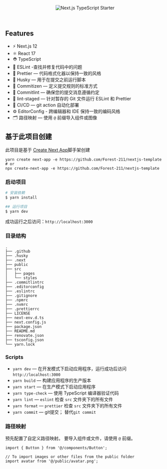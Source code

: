<p align="center">
  <img src="https://user-images.githubusercontent.com/26466516/141659551-d7ba5630-7200-46fe-863b-87818dae970a.png" alt="Next.js TypeScript Starter">
</p>

<br />

## Features

- ⚡️ Next.js 12
- ⚛️ React 17
- ⛑ TypeScript
- 📏 ESLint -查找并修复代码中的问题
- 💖 Prettier — 代码格式化器以保持一致的风格
- 🐶 Husky — 用于在提交之前运行脚本
- 📄 Commitizen — 定义提交规则的标准方式
- 🚓 Commitlint — 确保您的提交消息遵循约定
- 🚫 lint-staged — 针对暂存的 Git 文件运行 ESLint 和 Prettier
- 👷 CI/CD — git action 自动化部署
- ⚙️ EditorConfig - 跨编辑器和 IDE 保持一致的编码风格
- 🗂 路径映射 — 使用 `@` 前缀导入组件或图像

## 基于此项目创建
此项目是基于 [Create Next App](https://nextjs.org/docs/api-reference/create-next-app)脚手架创建
```
yarn create next-app -e https://github.com/Forest-211/nextjs-template
# or
npx create-next-app -e https://github.com/Forest-211/nextjs-template
```

### 启动项目

```bash
# 安装依赖
$ yarn install

## 运行项目
$ yarn dev
```
成功运行之后访问：`http://localhost:3000`

### 目录结构

```tree
.
├── .github
├── .husky
├── .next
├── public
├── src
│   ├── pages
│   └── styles
├── .commitlintrc
├── .editorconfig
├── .eslintrc
├── .gitignore
├── .npmrc
├── .nvmrc
├── .prettierrc
├── LICENSE
├── next-env.d.ts
├── next.config.js
├── package.json
├── README.md
├── renovate.json
├── tsconfig.json
└── yarn.lock
```

### Scripts

- `yarn dev` — 在开发模式下启动应用程序，运行成功后访问 `http://localhost:3000`
- `yarn build` — 构建应用程序的生产版本
- `yarn start` — 在生产模式下启动应用程序
- `yarn type-check` — 使用 TypeScript 编译器验证代码
- `yarn lint` — `eslint` 检查 `src` 文件夹下的所有文件
- `yarn format` — `prettier`  检查 `src` 文件夹下的所有文件
- `yarn commit` — git提交； 替代`git commit`

### 路径映射
预先配置了自定义路径映射。 要导入组件或文件，请使用 `@` 前缀。

```tsx
import { Button } from '@/components/Button';

// To import images or other files from the public folder
import avatar from '@/public/avatar.png';
```
